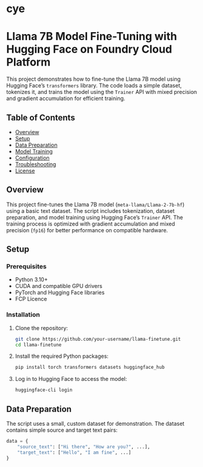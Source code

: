 # cye

# Llama 7B Model Fine-Tuning with Hugging Face on Foundry Cloud Platform

This project demonstrates how to fine-tune the Llama 7B model using Hugging Face’s `transformers` library. The code loads a simple dataset, tokenizes it, and trains the model using the `Trainer` API with mixed precision and gradient accumulation for efficient training.

## Table of Contents
- [Overview](#overview)
- [Setup](#setup)
- [Data Preparation](#data-preparation)
- [Model Training](#model-training)
- [Configuration](#configuration)
- [Troubleshooting](#troubleshooting)
- [License](#license)

## Overview

This project fine-tunes the Llama 7B model (`meta-llama/Llama-2-7b-hf`) using a basic text dataset. The script includes tokenization, dataset preparation, and model training using Hugging Face’s `Trainer` API. The training process is optimized with gradient accumulation and mixed precision (`fp16`) for better performance on compatible hardware.

## Setup

### Prerequisites

- Python 3.10+
- CUDA and compatible GPU drivers
- PyTorch and Hugging Face libraries
- FCP Licence

### Installation

1. Clone the repository:
    ```bash
    git clone https://github.com/your-username/llama-finetune.git
    cd llama-finetune
    ```

2. Install the required Python packages:
    ```bash
    pip install torch transformers datasets huggingface_hub
    ```

3. Log in to Hugging Face to access the model:
    ```bash
    huggingface-cli login
    ```

## Data Preparation
The script uses a small, custom dataset for demonstration. The dataset contains simple source and target text pairs:

```python
data = {
    "source_text": ["Hi there", "How are you?", ...],
    "target_text": ["Hello", "I am fine", ...]
}
